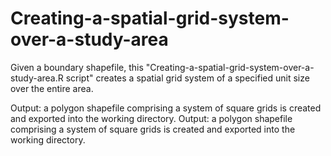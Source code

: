 # Creating-a-spatial-grid-system-over-a-study-area
Given a boundary shapefile, this "Creating-a-spatial-grid-system-over-a-study-area.R script" creates a spatial grid system of a specified unit size over the entire area.


Output: a polygon shapefile comprising a system of square grids is created and exported into the working directory.
Output: a polygon shapefile comprising a system of square grids is created and exported into the working directory.
